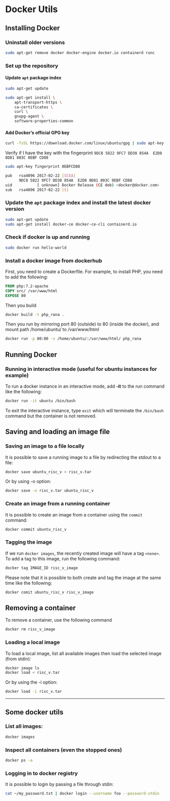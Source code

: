 # Docker Utils
## Installing Docker
### Uninstall older versions
```sh
sudo apt-get remove docker docker-engine docker.io containerd runc
````
### Set up the repository
#### Update ```apt``` package index
```sh
sudo apt-get update

sudo apt-get install \
    apt-transport-https \
    ca-certificates \
    curl \
    gnupg-agent \
    software-properties-common
```
#### Add Docker’s official GPG key
```sh
curl -fsSL https://download.docker.com/linux/ubuntu/gpg | sudo apt-key add -
```
Verify if I have the key with the fingerprint ```9DC8 5822 9FC7 DD38 854A  E2D8 8D81 803C 0EBF CD88```
```sh
sudo apt-key fingerprint 0EBFCD88

pub   rsa4096 2017-02-22 [SCEA]
      9DC8 5822 9FC7 DD38 854A  E2D8 8D81 803C 0EBF CD88
uid           [ unknown] Docker Release (CE deb) <docker@docker.com>
sub   rsa4096 2017-02-22 [S]
```
### Update the ```apt``` package index and install the latest docker version
```sh
sudo apt-get update
sudo apt-get install docker-ce docker-ce-cli containerd.io
```
### Check if docker is up and running
```sh
sudo docker run hello-world
```

### Install a docker image from dockerhub
First, you need to create a Dockerfile. For example, to install PHP, you need to add the following:
```Dockerfile
FROM php:7.2-apache
COPY src/ /var/www/html
EXPOSE 80
```
Then you build
```sh
docker build -t php_rana .
```

Then you run by mirroring port 80 (outside) to 80 (inside the docker), and mount path /home/ubuntu/ to /var/www/html
```sh
docker run -p 80:80 -v /home/ubuntu/:/var/www/html/ php_rana
```

## Running Docker
### Running in interactive mode (useful for ubuntu instances for example)
To run a docker instance in an interactive mode, add **-it** to the run command like the following:
```sh
docker run -it ubuntu /bin/bash
```
To exit the interactive instance, type ```exit``` which will terminate the ```/bin/bash``` command but the container is not removed.

## Saving and loading an image file
### Saving an image to a file locally
It is possible to save a running image to a file by redirecting the stdout to a file:
```sh
docker save ubuntu_risc_v > risc_v.tar
```
Or by using -o option:
```sh
docker save -o risc_v.tar ubuntu_risc_v
```
### Create an image from a running container
It is possible to create an image from a container using the ```commit``` command:
```sh
docker commit ubuntu_risc_v
```
### Tagging the image
If we run ```docker images```, the recently created image will have a tag ```<none>```. To add a tag to this image, run the following command:
```sh
docker tag IMAGE_ID risc_v_image
```
Please note that it is possible to both create and tag the image at the same time like the following:
```sh
docker comit ubuntu_risc_v risc_v_image
```
## Removing a container
To remove a container, use the following command
```sh
docker rm risc_v_image
```
### Loading a local image
To load a local image, list all available images then load the selected image (from stdin):
```sh
docker image ls
docker load < risc_v.tar
```
Or by using the -i option:
```sh
docker load -i risc_v.tar
```
---
## Some docker utils
### List all images:
```sh
docker images
```
### Inspect all containers (even the stopped ones)
```sh
docker ps -a
```
### Logging in to docker registry
It is possible to login by passing a file through stdin:
```sh
cat ~/my_password.txt | docker login --username foo --password-stdin
```



